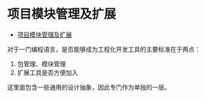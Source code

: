 # 项目模块管理及扩展
<!--ts-->
* [项目模块管理及扩展](#项目模块管理及扩展)

<!-- Created by https://github.com/ekalinin/github-markdown-toc -->
<!-- Added by: runner, at: Tue Jun 14 15:51:16 UTC 2022 -->

<!--te-->

对于一门编程语言，是否能够成为工程化开发工具的主要标准在于两点：
1. 包管理、模块管理
2. 扩展工具是否方便加入


这里面包含一些通用的设计抽象，因此专门作为单独的一层。